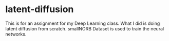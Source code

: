 # latent-diffusion
This is for an assignment for my Deep Learning class. What I did is doing latent diffusion from scratch. smallNORB Dataset is used to train the neural networks.  
